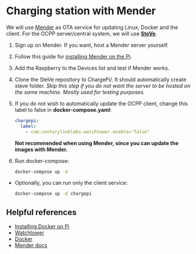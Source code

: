 # Charging station with Mender

We will use [Mender](https://mender.io/) as OTA service for updating Linux, Docker and the client. For the OCPP
server/central system, we will use **[SteVe](https://github.com/RWTH-i5-IDSG/steve)**.

1. Sign up on Mender. If you want, host a Mender server yourself.
2. Follow this guide
   for [installing Mender on the Pi](https://docs.mender.io/get-started/preparation/prepare-a-raspberry-pi-device).
3. Add the Raspberry to the Devices list and test if Mender works.
4. Clone the SteVe repository to ChargePi/. It should automatically create steve folder.
   *Skip this step if you do not want the server to be hosted on the same machine. Mostly used for testing purposes.*
5. If you do not wish to automatically update the OCPP client, change this label to false in **docker-compose.yaml**:

    ```yaml
    chargepi:
      label:
        - com.centurylinklabs.watchtower.enable="false"
    ```

   **Not recommended when using Mender, since you can update the images with Mender.**

6. Run docker-compose:

   ```bash
   docker-compose up -d
   ```

* Optionally, you can run only the client service:

  ```bash
  docker-compose up -d chargepi
  ```

## Helpful references

- [Installing Docker on Pi](https://www.docker.com/blog/happy-pi-day-docker-raspberry-pi/)
- [Watchtower](https://github.com/containrrr/watchtower)
- [Docker](https://docs.docker.com/)
- [Mender docs](https://docs.mender.io/get-started/preparation/prepare-a-raspberry-pi-device)